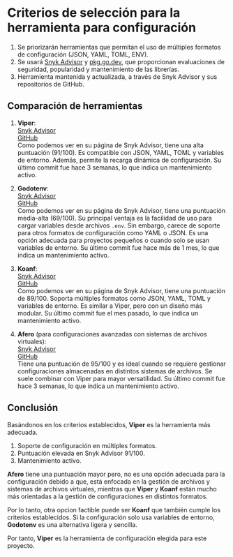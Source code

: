 # Criterios de selección para la herramienta para configuración

1. Se priorizarán herramientas que permitan el uso de múltiples formatos de configuración (JSON, YAML, TOML, ENV).
2. Se usará [Snyk Advisor](https://snyk.io/advisor/) y [pkg.go.dev](https://pkg.go.dev/), que proporcionan evaluaciones de seguridad, popularidad y mantenimiento de las librerías.
3. Herramienta mantenida y actualizada, a través de Snyk Advisor y sus repositorios de GitHub.  


## Comparación de herramientas

1. **Viper**:  
   [Snyk Advisor](https://snyk.io/advisor/golang/github.com/spf13/viper)  
   [GitHub](https://github.com/spf13/viper)  
   Como podemos ver en su página de Snyk Advisor, tiene una alta puntuación (91/100). Es compatible con JSON, YAML, TOML y variables de entorno. Además, permite la recarga dinámica de configuración. Su último commit fue hace 3 semanas, lo que indica un mantenimiento activo.

2. **Godotenv**:  
   [Snyk Advisor](https://snyk.io/advisor/golang/github.com/joho/godotenv)  
   [GitHub](https://github.com/joho/godotenv)  
   Como podemos ver en su página de Snyk Advisor, tiene una puntuación media-alta (69/100). Su principal ventaja es la facilidad de uso para cargar variables desde archivos `.env`. Sin embargo, carece de soporte para otros formatos de configuración como YAML o JSON. Es una opción adecuada para proyectos pequeños o cuando solo se usan variables de entorno. Su último commit fue hace más de 1 mes, lo que indica un mantenimiento activo.

3. **Koanf**:  
   [Snyk Advisor](https://snyk.io/advisor/golang/github.com/knadh/koanf/v2)  
   [GitHub](https://github.com/knadh/koanf)  
   Como podemos ver en su página de Snyk Advisor, tiene una puntuación de 89/100. Soporta múltiples formatos como JSON, YAML, TOML y variables de entorno. Es similar a Viper, pero con un diseño más modular. Su último commit fue el mes pasado, lo que indica un mantenimiento activo.

4. **Afero** (para configuraciones avanzadas con sistemas de archivos virtuales):  
   [Snyk Advisor](https://snyk.io/advisor/golang/github.com/spf13/afero)  
   [GitHub](https://github.com/spf13/afero)  
   Tiene una puntuación de 95/100 y es ideal cuando se requiere gestionar configuraciones almacenadas en distintos sistemas de archivos. Se suele combinar con Viper para mayor versatilidad. Su último commit fue hace 3 semanas, lo que indica un mantenimiento activo.

## Conclusión

Basándonos en los criterios establecidos, **Viper** es la herramienta más adecuada.

1. Soporte de configuración en múltiples formatos.
2. Puntuación elevada en Snyk Advisor 91/100.
3. Mantenimiento activo.

**Afero** tiene una puntuación mayor pero, no es una opción adecuada para la configuración debido a que, está enfocada en la gestión de archivos y sistemas de archivos virtuales, mientras que **Viper** y **Koanf** están mucho más orientadas a la gestión de configuraciones en distintos formatos.

Por lo tanto, otra opcion factible puede ser **Koanf** que también cumple los criterios establecidos. Si la configuración solo usa variables de entorno, **Godotenv** es una alternativa ligera y sencilla.  

Por tanto, **Viper** es la herramienta de configuración elegida para este proyecto.

